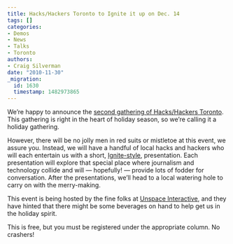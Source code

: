 ```yaml
---
title: Hacks/Hackers Toronto to Ignite it up on Dec. 14
tags: []
categories:
- Demos
- News
- Talks
- Toronto
authors:
- Craig Silverman
date: "2010-11-30"
_migration:
  id: 1630
  timestamp: 1482973865
---
```


We&#8217;re happy to announce the [second gathering of Hacks/Hackers Toronto][1]. This gathering is right in the heart of holiday season, so we&#8217;re calling it a holiday gathering.

However, there will be no jolly men in red suits or mistletoe at this event, we assure you. Instead, we will have a handful of local hacks and hackers who will each entertain us with a short, [Ignite-style][2], presentation. Each presentation will explore that special place where journalism and technology collide and will &#8212; hopefully! &#8212; provide lots of fodder for conversation. After the presentations, we&#8217;ll head to a local watering hole to carry on with the merry-making.

This event is being hosted by the fine folks at [Unspace Interactive][3], and they have hinted that there might be some beverages on hand to help get us in the holiday spirit.

This is free, but you must be registered under the appropriate column. No crashers!

 [1]: http://guestlistapp.com/events/37353
 [2]: http://en.wikipedia.org/wiki/Ignite_%28event%29
 [3]: http://www.unspace.ca/